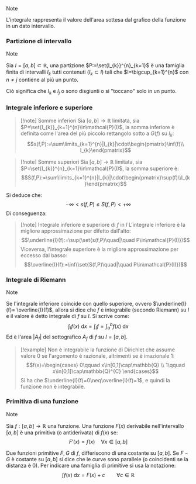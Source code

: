 >[!note]
>L'integrale rappresenta il valore dell'area sottesa dal grafico della funzione in un dato intervallo.

### Partizione di intervallo
>[!note]
>Sia $I=[a,b]\subset\mathbb{R}$, una partizione $P:=\set{I_{k}}^{n}_{k=1}$ è una famiglia finita di intervalli $I_{k}$ tutti contenuti ($I_{k}\subset I$) tali che $I=\bigcup_{k=1}^{n}$ con $n\neq j$ contiene al più un punto.

Ciò significa che $I_{k}$ e $I_{j}$ o sono disgiunti o si "toccano" solo in un punto.

### Integrale inferiore e superiore
>[!note] Somme inferiori
>Sia $[a,b]\to\mathbb{R}$ limitata, sia $P=\set{I_{k}}_{k=1}^{n}\in\mathcal{P}(I)$, la somma inferiore è definita come l'area del più piccolo rettangolo sotto a $G(f)$ su $I_{k}$: $$s(f,P):=\sum\limits_{k=1}^{n}|I_{k}|\cdot\begin{pmatrix}\inf(f)\\ I_{k}\end{pmatrix}$$

>[!note] Somme superiori
>Sia $[a,b]\to\mathbb{R}$ limitata, sia $P=\set{I_{k}}^{n}_{k=1}\in\mathcal{P}(I)$, la somma superiore è: $$S(f,P):=\sum\limits_{k=1}^{n}|I_{k}|\cdot\begin{pmatrix}\sup(f)\\I_{k}\end{pmatrix}$$

Si deduce che: $$-\infty<s(f,P)\leq S(f,P)<+\infty$$
Di conseguenza:
>[!note] Integrale inferiore e superiore di $f$ in $I$
>L'integrale inferiore è la migliore approssimazione per difetto dall'alto: $$\underline{I}(f):=\sup(\set{s(f,P)\quad|\quad P\in\mathcal{P}(I)})$$
>Viceversa, l'integrale superiore è la migliore approssimazione per eccesso dal basso: $$\overline{I}(f):=\inf(\set{S(f,P)\quad|\quad P\in\mathcal{P}(I)})$$
### Integrale di Riemann
>[!note]
>Se l'integrale inferiore coincide con quello superiore, ovvero $\underline{I}(f)= \overline{I}(f)$, allora si dice che $f$ è integrabile (secondo Riemann) su $I$ e il valore è detto integrale di $f$ su $I$. Si scrive come: $$\int_{I}f(x)\text{ d}x=\int_{I}f=\int^{b}_{a}f(x)\text{ d}x$$
>Ed è l'area $|A_{f}|$ del sottografico $A_{f}$ di $f$ su $I=[a,b]$.

>[!example]
>Non è integrabile la funzione di Dirichlet che assume valore $0$ se l'argomento è razionale, altrimenti se è irrazionale $1$: $$f(x)=\begin{cases}
0\qquad x\in[0,1]\cap\mathbb{Q} \\
1\qquad x\in[0,1]\cap\mathbb{Q}^{C}
\end{cases}$$
>Si ha che $\underline{I}(f)=0\neq\overline{I}(f)=1$, e quindi la funzione non è integrabile.

### Primitiva di una funzione
>[!note]
>Sia $f:[a,b]\to\mathbb{R}$ una funzione. Una funzione $F(x)$ derivabile nell'intervallo $[a,b]$ è una primitiva (o antiderivata) di $f(x)$ se: $$F'(x)=f(x)\quad\forall x\in[a,b]$$

Due funzioni primitive $F,G$ di $f$, differiscono di una costante su $[a,b]$. Se $F-G$ è costante su $[a,b]$ si dice che le curve sono parallele (o coincidenti se la distanza è $0$). Per indicare una famiglia di primitive si usa la notazione: $$\int f(x)\text{ d}x=F(x)+c\qquad \forall c\in\mathbb{R}$$
